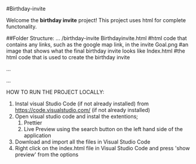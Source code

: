 #Birthday-invite

Welcome the **birthday invite** project! This project uses html for complete functonality.

##Folder Structure:
...
/birthday-invite
Birthdayinvite.html              #html code that contains any links, such as the google map link, in the invite
Goal.png                         #an image that shows what the final birthday invite looks like
Index.html                       #the html code that is used to create the birthday invite

...

...

HOW TO RUN THE PROJECT LOCALLY:

1. Instal visual Studio Code (if not already installed) from https://code.visualstudio.com/ (if not already installed)
2. Open visual studio code and instal the extentions;
   1. Prettier
   2. Live Preview
using the search button on the left hand side of the application
3. Download and import all the files in Visual Studio Code
4. Right click on the index.html file in Visual Studio Code and press 'show preview' from the options
